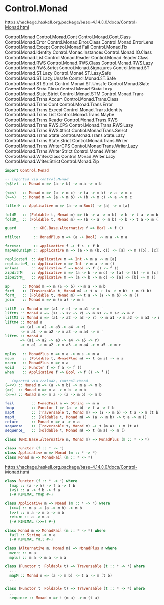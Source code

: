 # Control.Monad

https://hackage.haskell.org/package/base-4.14.0.0/docs/Control-Monad.html


Control.Monad
Control.Monad.Cont
  Control.Monad.Cont.Class
Control.Monad.Error
  Control.Monad.Error.Class
  Control.Monad.Error.Lens
Control.Monad.Except
Control.Monad.Fail
Control.Monad.Fix
Control.Monad.Identity
Control.Monad.Instances
Control.Monad.IO.Class
Control.Monad.List
Control.Monad.Reader
  Control.Monad.Reader.Class
Control.Monad.RWS
  Control.Monad.RWS.Class
  Control.Monad.RWS.Lazy
  Control.Monad.RWS.Strict
Control.Monad.Signatures
Control.Monad.ST
  Control.Monad.ST.Lazy
  Control.Monad.ST.Lazy.Safe
  Control.Monad.ST.Lazy.Unsafe
  Control.Monad.ST.Safe
  Control.Monad.ST.Strict
  Control.Monad.ST.Unsafe
Control.Monad.State
  Control.Monad.State.Class
  Control.Monad.State.Lazy
  Control.Monad.State.Strict
Control.Monad.STM
Control.Monad.Trans
  Control.Monad.Trans.Accum
  Control.Monad.Trans.Class
  Control.Monad.Trans.Cont
  Control.Monad.Trans.Error
  Control.Monad.Trans.Except
  Control.Monad.Trans.Identity
  Control.Monad.Trans.List
  Control.Monad.Trans.Maybe
  Control.Monad.Trans.Reader
  Control.Monad.Trans.RWS
  Control.Monad.Trans.RWS.CPS
  Control.Monad.Trans.RWS.Lazy
  Control.Monad.Trans.RWS.Strict
  Control.Monad.Trans.Select
  Control.Monad.Trans.State
  Control.Monad.Trans.State.Lazy
  Control.Monad.Trans.State.Strict
  Control.Monad.Trans.Writer
  Control.Monad.Trans.Writer.CPS
  Control.Monad.Trans.Writer.Lazy
  Control.Monad.Trans.Writer.Strict
Control.Monad.Writer
  Control.Monad.Writer.Class
  Control.Monad.Writer.Lazy
  Control.Monad.Writer.Strict
Control.Monad.Zip


```hs
import Control.Monad

-- imported via Control.Monad
(<$!>)  :: Monad m => (a -> b) -> m a -> m b

(<=<)   :: Monad m => (b -> m c) -> (a -> m b) -> a -> m c
(>=>)   :: Monad m => (a -> m b) -> (b -> m c) -> a -> m c

filterM :: Applicative m => (a -> m Bool) -> [a] -> m [a]

foldM   :: (Foldable t, Monad m) => (b -> a -> m b) -> b -> t a -> m b
foldM_  :: (Foldable t, Monad m) => (b -> a -> m b) -> b -> t a -> m ()

guard        :: GHC.Base.Alternative f => Bool -> f ()

mfilter      :: MonadPlus m => (a -> Bool) -> m a -> m a

forever      :: Applicative f => f a -> f b
mapAndUnzipM :: Applicative m => (a -> m (b, c)) -> [a] -> m ([b], [c])

replicateM  :: Applicative m => Int -> m a -> m [a]
replicateM_ :: Applicative m => Int -> m a -> m ()
unless      :: Applicative f => Bool -> f () -> f ()
zipWithM    :: Applicative m => (a -> b -> m c) -> [a] -> [b] -> m [c]
zipWithM_   :: Applicative m => (a -> b -> m c) -> [a] -> [b] -> m ()

ap      :: Monad m => m (a -> b) -> m a -> m b
forM    :: (Traversable t, Monad m) => t a -> (a -> m b) -> m (t b)
forM_   :: (Foldable t, Monad m) => t a -> (a -> m b) -> m ()
join    :: Monad m => m (m a) -> m a

liftM  :: Monad m => (a1 -> r) -> m a1 -> m r
liftM2 :: Monad m => (a1 -> a2 -> r) -> m a1 -> m a2 -> m r
liftM3 :: Monad m => (a1 -> a2 -> a3 -> r) -> m a1 -> m a2 -> m a3 -> m r
liftM4 :: Monad m
       => (a1 -> a2 -> a3 -> a4 -> r)
       -> m a1 -> m a2 -> m a3 -> m a4 -> m r
liftM5 :: Monad m
       => (a1 -> a2 -> a3 -> a4 -> a5 -> r)
       -> m a1 -> m a2 -> m a3 -> m a4 -> m a5 -> m r

mplus   :: MonadPlus m => m a -> m a -> m a
msum    :: (Foldable t, MonadPlus m) => t (m a) -> m a
mzero   :: MonadPlus m => m a
void    :: Functor f => f a -> f ()
when    :: Applicative f => Bool -> f () -> f ()

-- imported via Prelude, Control.Monad
(=<<) :: Monad m => (a -> m b) -> m a -> m b
(>>)  :: Monad m => m a -> m b -> m b
(>>=) :: Monad m => m a -> (a -> m b) -> m b

fail        :: MonadFail m => String -> m a
fmap        :: Functor f => (a -> b) -> f a -> f b
mapM        :: (Traversable t, Monad m) => (a -> m b) -> t a -> m (t b)
mapM_       :: (Foldable t, Monad m) => (a -> m b) -> t a -> m ()
return      :: Monad m => a -> m a
sequence    :: (Traversable t, Monad m) => t (m a) -> m (t a)
sequence_   :: (Foldable t, Monad m) => t (m a) -> m ()

class (GHC.Base.Alternative m, Monad m) => MonadPlus (m :: * -> *)

class Functor (f :: * -> *)
class Applicative m => Monad (m :: * -> *)
class Monad m => MonadFail (m :: * -> *)
```


https://hackage.haskell.org/package/base-4.14.0.0/docs/Control-Monad.html


```hs
class Functor (f :: * -> *) where
  fmap :: (a -> b) -> f a -> f b
  (<$) :: a -> f b -> f a
  {-# MINIMAL fmap #-}

class Applicative m => Monad (m :: * -> *) where
  (>>=) :: m a -> (a -> m b) -> m b
  (>>) :: m a -> m b -> m b
  return :: a -> m a
  {-# MINIMAL (>>=) #-}

class Monad m => MonadFail (m :: * -> *) where
  fail :: String -> m a
  {-# MINIMAL fail #-}

class (Alternative m, Monad m) => MonadPlus m where
  mzero :: m a
  mplus :: m a -> m a -> m a

class (Functor t, Foldable t) => Traversable (t :: * -> *) where
  ...
  mapM :: Monad m => (a -> m b) -> t a -> m (t b)
  ...

class (Functor t, Foldable t) => Traversable (t :: * -> *) where
  ...
  sequence :: Monad m => t (m a) -> m (t a)
```

